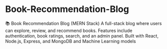 # Book-Recommendation-Blog
📚 Book Recommendation Blog (MERN Stack) A full-stack blog where users can explore, review, and recommend books. Features include authentication, book ratings, search, and an admin panel. Built with React, Node.js, Express, and MongoDB and Machine Learning models 

